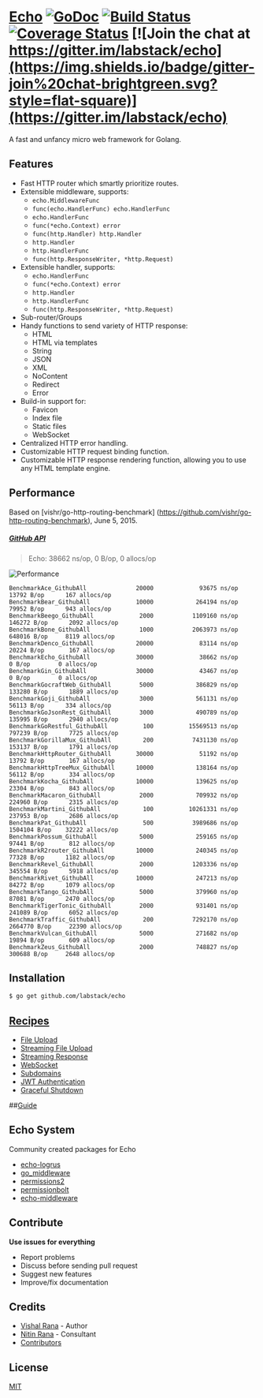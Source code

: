 # [Echo](http://echo.labstack.com) [![GoDoc](http://img.shields.io/badge/go-documentation-blue.svg?style=flat-square)](http://godoc.org/github.com/labstack/echo) [![Build Status](http://img.shields.io/travis/labstack/echo.svg?style=flat-square)](https://travis-ci.org/labstack/echo) [![Coverage Status](http://img.shields.io/coveralls/labstack/echo.svg?style=flat-square)](https://coveralls.io/r/labstack/echo) [![Join the chat at https://gitter.im/labstack/echo](https://img.shields.io/badge/gitter-join%20chat-brightgreen.svg?style=flat-square)](https://gitter.im/labstack/echo)

A fast and unfancy micro web framework for Golang.

## Features

- Fast HTTP router which smartly prioritize routes.
- Extensible middleware, supports:
	- `echo.MiddlewareFunc`
	- `func(echo.HandlerFunc) echo.HandlerFunc`
	- `echo.HandlerFunc`
	- `func(*echo.Context) error`
	- `func(http.Handler) http.Handler`
	- `http.Handler`
	- `http.HandlerFunc`
	- `func(http.ResponseWriter, *http.Request)`
- Extensible handler, supports:
    - `echo.HandlerFunc`
    - `func(*echo.Context) error`
    - `http.Handler`
    - `http.HandlerFunc`
    - `func(http.ResponseWriter, *http.Request)`
- Sub-router/Groups
- Handy functions to send variety of HTTP response:
    - HTML
    - HTML via templates
    - String 
    - JSON
    - XML
    - NoContent
    - Redirect
    - Error
- Build-in support for:
	- Favicon
	- Index file
	- Static files
	- WebSocket
- Centralized HTTP error handling.
- Customizable HTTP request binding function.
- Customizable HTTP response rendering function, allowing you to use any HTML template engine.

## Performance 

Based on [vishr/go-http-routing-benchmark] (https://github.com/vishr/go-http-routing-benchmark), June 5, 2015.

##### [GitHub API](http://developer.github.com/v3)

> Echo: 38662 ns/op, 0 B/op, 0 allocs/op

![Performance](http://i.imgur.com/hB2qdRS.png)

```
BenchmarkAce_GithubAll              20000             93675 ns/op           13792 B/op      167 allocs/op
BenchmarkBear_GithubAll             10000            264194 ns/op           79952 B/op      943 allocs/op
BenchmarkBeego_GithubAll             2000           1109160 ns/op          146272 B/op      2092 allocs/op
BenchmarkBone_GithubAll              1000           2063973 ns/op          648016 B/op     8119 allocs/op
BenchmarkDenco_GithubAll            20000             83114 ns/op           20224 B/op       167 allocs/op
BenchmarkEcho_GithubAll             30000             38662 ns/op               0 B/op        0 allocs/op
BenchmarkGin_GithubAll              30000             43467 ns/op               0 B/op        0 allocs/op
BenchmarkGocraftWeb_GithubAll        5000            386829 ns/op          133280 B/op      1889 allocs/op
BenchmarkGoji_GithubAll              3000            561131 ns/op           56113 B/op      334 allocs/op
BenchmarkGoJsonRest_GithubAll        3000            490789 ns/op          135995 B/op      2940 allocs/op
BenchmarkGoRestful_GithubAll          100          15569513 ns/op          797239 B/op      7725 allocs/op
BenchmarkGorillaMux_GithubAll         200           7431130 ns/op          153137 B/op      1791 allocs/op
BenchmarkHttpRouter_GithubAll       30000             51192 ns/op           13792 B/op       167 allocs/op
BenchmarkHttpTreeMux_GithubAll      10000            138164 ns/op           56112 B/op       334 allocs/op
BenchmarkKocha_GithubAll            10000            139625 ns/op           23304 B/op       843 allocs/op
BenchmarkMacaron_GithubAll           2000            709932 ns/op          224960 B/op      2315 allocs/op
BenchmarkMartini_GithubAll            100          10261331 ns/op          237953 B/op      2686 allocs/op
BenchmarkPat_GithubAll                500           3989686 ns/op         1504104 B/op    32222 allocs/op
BenchmarkPossum_GithubAll            5000            259165 ns/op           97441 B/op       812 allocs/op
BenchmarkR2router_GithubAll         10000            240345 ns/op           77328 B/op      1182 allocs/op
BenchmarkRevel_GithubAll             2000           1203336 ns/op          345554 B/op      5918 allocs/op
BenchmarkRivet_GithubAll            10000            247213 ns/op           84272 B/op      1079 allocs/op
BenchmarkTango_GithubAll             5000            379960 ns/op           87081 B/op      2470 allocs/op
BenchmarkTigerTonic_GithubAll        2000            931401 ns/op          241089 B/op      6052 allocs/op
BenchmarkTraffic_GithubAll            200           7292170 ns/op         2664770 B/op     22390 allocs/op
BenchmarkVulcan_GithubAll            5000            271682 ns/op           19894 B/op       609 allocs/op
BenchmarkZeus_GithubAll              2000            748827 ns/op          300688 B/op     2648 allocs/op
```

## Installation

```sh
$ go get github.com/labstack/echo
```

## [Recipes](https://github.com/labstack/echo/tree/master/recipes)

- [File Upload](http://echo.labstack.com/recipes/file-upload)
- [Streaming File Upload](http://echo.labstack.com/recipes/streaming-file-upload)
- [Streaming Response](http://echo.labstack.com/recipes/streaming-response)
- [WebSocket](http://echo.labstack.com/recipes/websocket)
- [Subdomains](http://echo.labstack.com/recipes/subdomains)
- [JWT Authentication](http://echo.labstack.com/recipes/jwt-auth)
- [Graceful Shutdown](http://echo.labstack.com/recipes/graceful-shutdown)

##[Guide](http://echo.labstack.com/guide)

## Echo System

Community created packages for Echo

- [echo-logrus](https://github.com/deoxxa/echo-logrus)
- [go_middleware](https://github.com/rightscale/go_middleware)
- [permissions2](https://github.com/xyproto/permissions2)
- [permissionbolt](https://github.com/xyproto/permissionbolt)
- [echo-middleware](https://github.com/syntaqx/echo-middleware)

## Contribute

**Use issues for everything**

- Report problems
- Discuss before sending pull request
- Suggest new features
- Improve/fix documentation

## Credits
- [Vishal Rana](https://github.com/vishr) - Author
- [Nitin Rana](https://github.com/nr17) - Consultant
- [Contributors](https://github.com/labstack/echo/graphs/contributors)

## License

[MIT](https://github.com/labstack/echo/blob/master/LICENSE)
